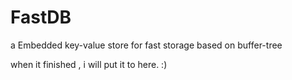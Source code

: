 FastDB
======

a Embedded key-value store for fast storage based on buffer-tree

when it finished , i will put it to here. :)
